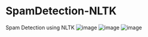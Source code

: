 # SpamDetection-NLTK
Spam Detection using NLTK
![image](https://user-images.githubusercontent.com/60685736/147653987-882b0f2d-48f0-4e90-9609-109d5b65ce19.png)
![image](https://user-images.githubusercontent.com/60685736/147654055-0c601cbb-cab5-4d1a-9246-42ea2d2b3b82.png)
![image](https://user-images.githubusercontent.com/60685736/147654136-762c77a0-b907-4e4c-bb23-7dd0647b3a55.png)
